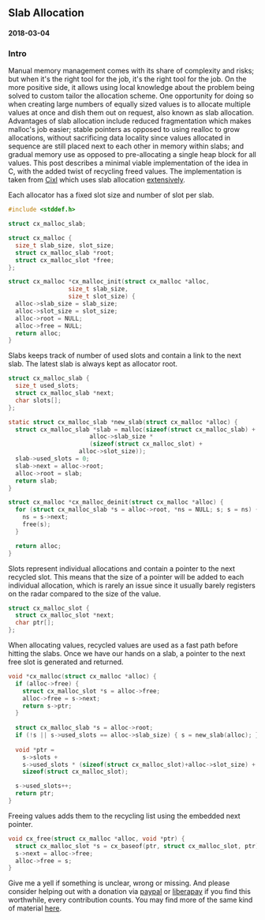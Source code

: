 ## Slab Allocation
#### 2018-03-04

### Intro
Manual memory management comes with its share of complexity and risks; but when it's the right tool for the job, it's the right tool for the job. On the more positive side, it allows using local knowledge about the problem being solved to custom tailor the allocation scheme. One opportunity for doing so when creating large numbers of equally sized values is to allocate multiple values at once and dish them out on request, also known as slab allocation. Advantages of slab allocation include reduced fragmentation which makes malloc's job easier; stable pointers as opposed to using realloc to grow allocations, without sacrificing data locality since values allocated in sequence are still placed next to each other in memory within slabs; and gradual memory use as opposed to pre-allocating a single heap block for all values. This post describes a minimal viable implementation of the idea in C, with the added twist of recycling freed values. The implementation is taken from [Cixl](https://github.com/basic-gongfu/cixl) which uses slab allocation [extensively](https://github.com/basic-gongfu/cixl/blob/bc38f8437de6d71d8482b75188ce0d0ad5f62548/src/cixl/cx.h#L22).

Each allocator has a fixed slot size and number of slot per slab.

```C
#include <stddef.h>

struct cx_malloc_slab;

struct cx_malloc {
  size_t slab_size, slot_size;
  struct cx_malloc_slab *root;
  struct cx_malloc_slot *free;
};

struct cx_malloc *cx_malloc_init(struct cx_malloc *alloc,
				 size_t slab_size,
				 size_t slot_size) {
  alloc->slab_size = slab_size;
  alloc->slot_size = slot_size;
  alloc->root = NULL;
  alloc->free = NULL;
  return alloc;
}
```

Slabs keeps track of number of used slots and contain a link to the next slab. The latest slab is always kept as allocator root.

```C
struct cx_malloc_slab {
  size_t used_slots;
  struct cx_malloc_slab *next;
  char slots[];
};

static struct cx_malloc_slab *new_slab(struct cx_malloc *alloc) {
  struct cx_malloc_slab *slab = malloc(sizeof(struct cx_malloc_slab) +
				       alloc->slab_size *
				       (sizeof(struct cx_malloc_slot) +
					alloc->slot_size));
  slab->used_slots = 0;
  slab->next = alloc->root;
  alloc->root = slab;
  return slab;
}

struct cx_malloc *cx_malloc_deinit(struct cx_malloc *alloc) {
  for (struct cx_malloc_slab *s = alloc->root, *ns = NULL; s; s = ns) {
    ns = s->next;
    free(s);
  }

  return alloc;
}
```

Slots represent individual allocations and contain a pointer to the next recycled slot. This means that the size of a pointer will be added to each individual allocation, which is rarely an issue since it usually barely registers on the radar compared to the size of the value.

```C
struct cx_malloc_slot {
  struct cx_malloc_slot *next;
  char ptr[];
};
```

When allocating values, recycled values are used as a fast path before hitting the slabs. Once we have our hands on a slab, a pointer to the next free slot is generated and returned.

```C
void *cx_malloc(struct cx_malloc *alloc) {
  if (alloc->free) {
    struct cx_malloc_slot *s = alloc->free;
    alloc->free = s->next;
    return s->ptr;
  }
  
  struct cx_malloc_slab *s = alloc->root;
  if (!s || s->used_slots == alloc->slab_size) { s = new_slab(alloc); }
  
  void *ptr =
    s->slots +
    s->used_slots * (sizeof(struct cx_malloc_slot)+alloc->slot_size) +
    sizeof(struct cx_malloc_slot);

  s->used_slots++;
  return ptr;
}
```

Freeing values adds them to the recycling list using the embedded next pointer.

```C
void cx_free(struct cx_malloc *alloc, void *ptr) {
  struct cx_malloc_slot *s = cx_baseof(ptr, struct cx_malloc_slot, ptr);
  s->next = alloc->free;
  alloc->free = s;
}
```

Give me a yell if something is unclear, wrong or missing. And please consider helping out with a donation via [paypal](https://paypal.me/basicgongfu) or [liberapay](https://liberapay.com/basic-gongfu/donate) if you find this worthwhile, every contribution counts. You may find more of the same kind of material [here](https://github.com/basic-gongfu/cixl/tree/master/devlog).